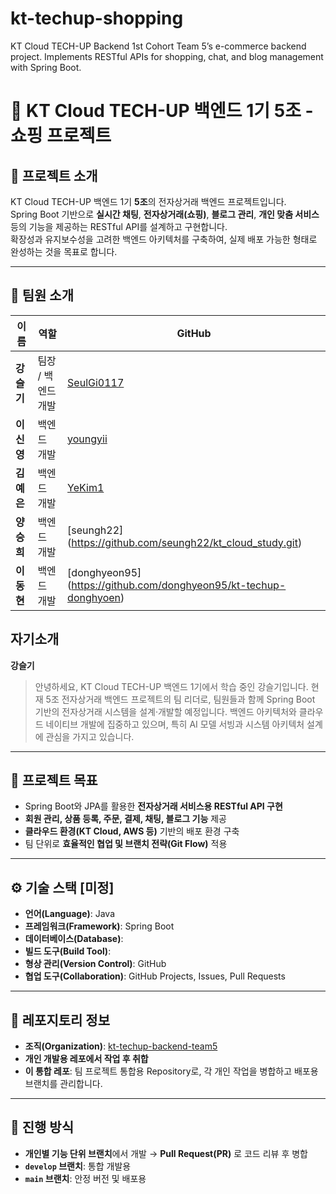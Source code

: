 # kt-techup-shopping
KT Cloud TECH-UP Backend 1st Cohort Team 5’s e-commerce backend project. Implements RESTful APIs for shopping, chat, and blog management with Spring Boot.

# 🛒 KT Cloud TECH-UP 백엔드 1기 5조 - 쇼핑 프로젝트

## 📘 프로젝트 소개
KT Cloud TECH-UP 백엔드 1기 **5조**의 전자상거래 백엔드 프로젝트입니다.  
Spring Boot 기반으로 **실시간 채팅**, **전자상거래(쇼핑)**, **블로그 관리**, **개인 맞춤 서비스** 등의 기능을 제공하는 RESTful API를 설계하고 구현합니다.  
확장성과 유지보수성을 고려한 백엔드 아키텍처를 구축하여, 실제 배포 가능한 형태로 완성하는 것을 목표로 합니다.

---

## 👥 팀원 소개
| 이름 | 역할 | GitHub |
|------|------|--------|
| **강슬기** | 팀장 / 백엔드 개발 | [SeulGi0117](https://github.com/SeulGi0117) |
| **이신영** | 백엔드 개발 | [youngyii](https://github.com/youngyii/kt-techup-shopping) |
| **김예은** | 백엔드 개발 | [YeKim1](https://github.com/YeKim1/kt-techup-shopping) |
| **양승희** | 백엔드 개발 | [seungh22] (https://github.com/seungh22/kt_cloud_study.git) |
| **이동현** | 백엔드 개발 | [donghyeon95] (https://github.com/donghyeon95/kt-techup-donghyoen) |

## 자기소개
**강슬기**
>안녕하세요, KT Cloud TECH-UP 백엔드 1기에서 학습 중인 강슬기입니다.
현재 5조 전자상거래 백엔드 프로젝트의 팀 리더로, 팀원들과 함께 Spring Boot 기반의 전자상거래 시스템을 설계·개발할 예정입니다.
백엔드 아키텍처와 클라우드 네이티브 개발에 집중하고 있으며, 특히 AI 모델 서빙과 시스템 아키텍처 설계에 관심을 가지고 있습니다.
---

## 🎯 프로젝트 목표
- Spring Boot와 JPA를 활용한 **전자상거래 서비스용 RESTful API 구현**
- **회원 관리, 상품 등록, 주문, 결제, 채팅, 블로그 기능** 제공
- **클라우드 환경(KT Cloud, AWS 등)** 기반의 배포 환경 구축
- 팀 단위로 **효율적인 협업 및 브랜치 전략(Git Flow)** 적용

---

## ⚙️ 기술 스택 [미정]
- **언어(Language)**: Java 
- **프레임워크(Framework)**: Spring Boot  
- **데이터베이스(Database)**:   
- **빌드 도구(Build Tool)**:   
- **형상 관리(Version Control)**: GitHub  
- **협업 도구(Collaboration)**: GitHub Projects, Issues, Pull Requests  

---

## 📍 레포지토리 정보
- **조직(Organization)**: [kt-techup-backend-team5](https://github.com/kt-techup-backend-team5)  
- **개인 개발용 레포에서 작업 후 취합**
- **이 통합 레포**: 팀 프로젝트 통합용 Repository로, 각 개인 작업을 병합하고 배포용 브랜치를 관리합니다.

---

## 🌱 진행 방식
- **개인별 기능 단위 브랜치**에서 개발 → **Pull Request(PR)** 로 코드 리뷰 후 병합  
- **`develop` 브랜치**: 통합 개발용  
- **`main` 브랜치**: 안정 버전 및 배포용  
